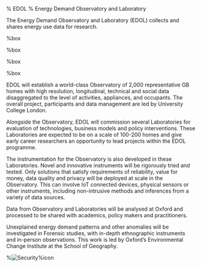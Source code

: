 % EDOL
% Energy Demand Observatory and Laboratory

The Energy Demand Observatory and Laboratory (EDOL) collects and shares energy use data for research.

<div class="flex-container">

[](News)%box

[](About/People)%box

[](Research/Observatory)%box

[](Research/Labs/Heat)%box

</div>


EDOL will establish a world-class Observatory of 2,000 representative GB homes with high resolution, longitudinal, technical and social data disaggregated to the level of activities, appliances, and occupants. The overall project, participants and data management are led by University College London.

Alongside the Observatory, EDOL will commission several Laboratories for evaluation of technologies, business models and policy interventions. These Laboratories are expected to be on a scale of 100-200 homes and give early career researchers an opportunity to lead projects within the EDOL programme.

The instrumentation for the Observatory is also developed in these Laboratories. Novel and innovative instruments will be rigorously tried and tested. Only solutions that satisfy requirements of reliability, value for money, data quality and privacy will be deployed at scale in the Observatory. This can involve IoT connected devices, physical sensors or other instruments, including non-intrusive methods and inferences from a variety of data sources.

Data from Observatory and Laboratories will be analysed at Oxford and processed to be shared with academics, policy makers and practitioners. 

Unexplained energy demand patterns and other anomalies will be investigated in Forensic studies, with in-depth ethnographic instruments and in-person observations. This work is led by Oxford’s Environmental Change Institute at the School of Geography.


%![Security](https://imgs.xkcd.com/comics/code_talkers.png)%icon
